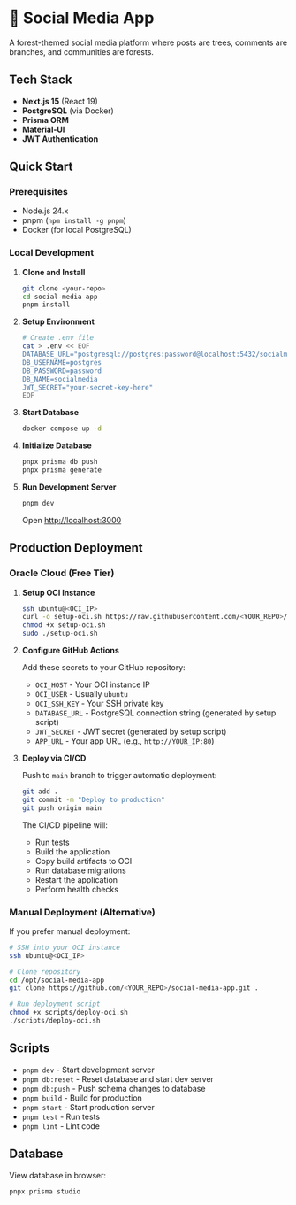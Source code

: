 # 🌲 Social Media App

A forest-themed social media platform where posts are trees, comments are branches, and communities are forests.

## Tech Stack

- **Next.js 15** (React 19)
- **PostgreSQL** (via Docker)
- **Prisma ORM**
- **Material-UI**
- **JWT Authentication**

## Quick Start

### Prerequisites

- Node.js 24.x
- pnpm (`npm install -g pnpm`)
- Docker (for local PostgreSQL)

### Local Development

1. **Clone and Install**

   ```bash
   git clone <your-repo>
   cd social-media-app
   pnpm install
   ```

2. **Setup Environment**

   ```bash
   # Create .env file
   cat > .env << EOF
   DATABASE_URL="postgresql://postgres:password@localhost:5432/socialmedia"
   DB_USERNAME=postgres
   DB_PASSWORD=password
   DB_NAME=socialmedia
   JWT_SECRET="your-secret-key-here"
   EOF
   ```

3. **Start Database**

   ```bash
   docker compose up -d
   ```

4. **Initialize Database**

   ```bash
   pnpx prisma db push
   pnpx prisma generate
   ```

5. **Run Development Server**

   ```bash
   pnpm dev
   ```

   Open [http://localhost:3000](http://localhost:3000)

## Production Deployment

### Oracle Cloud (Free Tier)

1. **Setup OCI Instance**

   ```bash
   ssh ubuntu@<OCI_IP>
   curl -o setup-oci.sh https://raw.githubusercontent.com/<YOUR_REPO>/main/scripts/setup-oci.sh
   chmod +x setup-oci.sh
   sudo ./setup-oci.sh
   ```

2. **Configure GitHub Actions**

   Add these secrets to your GitHub repository:
   - `OCI_HOST` - Your OCI instance IP
   - `OCI_USER` - Usually `ubuntu`
   - `OCI_SSH_KEY` - Your SSH private key
   - `DATABASE_URL` - PostgreSQL connection string (generated by setup script)
   - `JWT_SECRET` - JWT secret (generated by setup script)
   - `APP_URL` - Your app URL (e.g., `http://YOUR_IP:80`)

3. **Deploy via CI/CD**

   Push to `main` branch to trigger automatic deployment:

   ```bash
   git add .
   git commit -m "Deploy to production"
   git push origin main
   ```

   The CI/CD pipeline will:
   - Run tests
   - Build the application
   - Copy build artifacts to OCI
   - Run database migrations
   - Restart the application
   - Perform health checks

### Manual Deployment (Alternative)

If you prefer manual deployment:

```bash
# SSH into your OCI instance
ssh ubuntu@<OCI_IP>

# Clone repository
cd /opt/social-media-app
git clone https://github.com/<YOUR_REPO>/social-media-app.git .

# Run deployment script
chmod +x scripts/deploy-oci.sh
./scripts/deploy-oci.sh
```

## Scripts

- `pnpm dev` - Start development server
- `pnpm db:reset` - Reset database and start dev server
- `pnpm db:push` - Push schema changes to database
- `pnpm build` - Build for production
- `pnpm start` - Start production server
- `pnpm test` - Run tests
- `pnpm lint` - Lint code

## Database

View database in browser:

```bash
pnpx prisma studio
```
